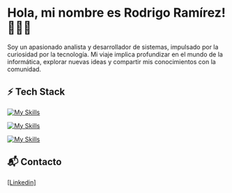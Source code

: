 # Hola, mi nombre es Rodrigo Ramírez! 👨🏻‍💻
Soy un apasionado analista y desarrollador de sistemas, impulsado por la curiosidad por la tecnología. Mi viaje implica profundizar en el mundo de la informática, explorar nuevas ideas y compartir mis conocimientos con la comunidad.

<!--<p><img align="left" src="https://github-readme-stats.vercel.app/api/top-langs?username=w0zner&show_icons=true&theme=dark&hide_border=true&locale=es&layout=compact" alt="w0zner" /></p>-->

<!--[![GitHub Streak](https://github-readme-streak-stats.herokuapp.com?user=w0zner&theme=dark&hide_border=true&locale=es)](https://git.io/streak-stats)-->

<!--https://skillicons.dev-->
<!--[![My Skills](https://skillicons.dev/icons?i=html,css,js,angular,ts,npm,vscode)](https://skillicons.dev)-->
## ⚡ Tech Stack
[![My Skills](https://skillicons.dev/icons?i=java,spring,git,maven,eclipse,idea,nodejs,mongodb,firebase,postgres)](#)

[![My Skills](https://skillicons.dev/icons?i=html,css,js,angular,ts,npm,vscode)](#)

[![My Skills](https://skillicons.dev/icons?i=linux,bash,mint)](#)


## 📬 Contacto
<a href="https://linkedin.com/in/rodrigo-ramirez-3ba652117/" rel="noopener" target="_blank">[Linkedin]</a>
<!--
**w0zner/w0zner** is a ✨ _special_ ✨ repository because its `README.md` (this file) appears on your GitHub profile.

Here are some ideas to get you started:

- 🔭 I’m currently working on ... 
- 🌱 I’m currently learning ...
- 👯 I’m looking to collaborate on ...
- 🤔 I’m looking for help with ...
- 💬 Ask me about ...
- 📫 How to reach me: ...
- 😄 Pronouns: ...
- ⚡ Fun fact: ...
-->
